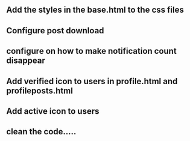## Add the styles in the base.html to the css files
## Configure post download
## configure on how to make notification count disappear
## Add verified icon to users in profile.html and profileposts.html
## Add active icon to users
## clean the code.....